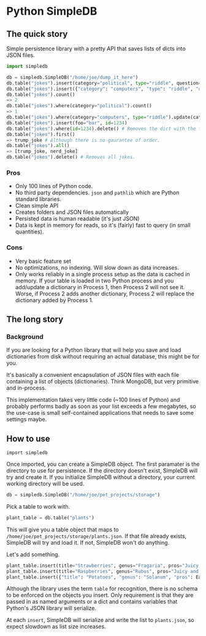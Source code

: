 # Python SimpleDB

## The quick story

Simple persistence library with a pretty API that saves lists of dicts into JSON files.

```python
import simpledb

db = simpledb.SimpleDB("/home/joe/dump_it_here")
db.table("jokes").insert(category="political", type="riddle", question="What does Donald Trump tell all his supporters?", answer="Orange Is The New Black.")
db.table("jokes").insert({"category": "computers", "type": "riddle", "question": "Whats the object-oriented way to become wealthy?", "answer": "inheritance"})
db.table("jokes").count()
=> 2
db.table("jokes").where(category="political").count()
=> 1
db.table("jokes").where(category="computers", type="riddle").update(category="software development")
db.table("jokes").insert(foo="bar", id=1234)
db.table("jokes").where(id=1234).delete() # Removes the dict with the foo attribute above.
db.table("jokes").first()
=> trump_joke # Although there is no gaurantee of order.
db.table("jokes").all()
=> [trump_joke, nerd_joke]
db.table("jokes").delete() # Removes all jokes.
```

### Pros
- Only 100 lines of Python code.
- No third party dependencies. `json` and `pathlib` which are Python standard libraries.
- Clean simple API
- Creates folders and JSON files automatically
- Persisted data is human readable (it's just JSON)
- Data is kept in memory for reads, so it's (fairly) fast to query (in small quantities).

### Cons
- Very basic feature set
- No optimizations, no indexing. Will slow down as data increases.
- Only works reliably in a single process setup as the data is cached in memory. If your table is loaded in two Python process and you add/update a dictionary in Process 1, then Process 2 will not see it. Worse, if Process 2 adds another dictionary, Process 2 will replace the dictionary added by Process 1.

## The long story

### Background

If you are looking for a Python library that will help you save and load dictionaries from disk without requiring an actual database, this might be for you.

It's basically a convenient encapsulation of JSON files with each file containing a list of objects (dictionaries). Think MongoDB, but very primitive and in-process.

This implementation takes very little code (~100 lines of Python) and probably performs badly as soon as your list exceeds a few megabytes, so the use-case is small self-contained applications that needs to save some settings maybe.

## How to use

    import simpledb

Once imported, you can create a SimpleDB object. The first paramater is the directory to use for persistence. If the directory doesn't exist, SimpleDB will try and create it. If you initialize SimpleDB without a directory, your current working directory will be used.

```python
db = simpledb.SimpleDB("/home/joe/pet_projects/storage")
```

Pick a table to work with.

```python
plant_table = db.table("plants")
```

This will give you a table object that maps to `/home/joe/pet_projects/storage/plants.json`. If that file already exists, SimpleDB will try and load it. If not, SimpleDB won't do anything.

Let's add something.

```python
plant_table.insert(title="Strawberries", genus="Fragaria", pros="Juicy, sweet and beautiful.", cons="Spoils easily. Easily stolen by birds.")
plant_table.insert(title="Raspberries", genus="Rubus", pros="Juicy and delicious. Requires minimal maintenance and weeding.", cons="Prone to beetle attacks.", note="Has a tiny computer named after it. See Raspberry Pi.")
plant_table.insert({"title": "Potatoes", "genus": "Solanum", "pros": Easy to cook", "cons": "If you eat them green, they might kill you.")
```

Although the library uses the term `table` for recognition, there is no schema to be enforced on the objects you insert. Only requirement is that they are passed in as named arguments or a dict and contains variables that Python's JSON library will serialize.

At each `insert`, SimpleDB will serialize and write the list to `plants.json`, so expect slowdown as list size increases.
